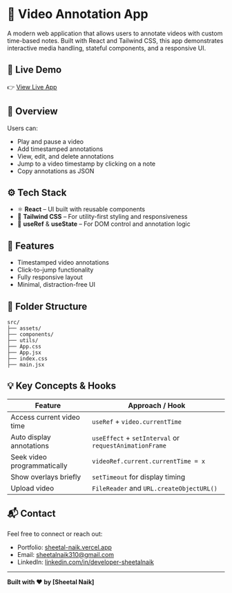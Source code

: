 # 🎥 Video Annotation App

A modern web application that allows users to annotate videos with custom time-based notes. Built with React and Tailwind CSS, this app demonstrates interactive media handling, stateful components, and a responsive UI.

## 🔗 Live Demo

👉 [View Live App](https://video-annotation-chi.vercel.app/)

## 📸 Overview

Users can:

- Play and pause a video
- Add timestamped annotations
- View, edit, and delete annotations
- Jump to a video timestamp by clicking on a note
- Copy annotations as JSON

## ⚙️ Tech Stack

- ⚛️ **React** – UI built with reusable components
- 🎨 **Tailwind CSS** – For utility-first styling and responsiveness
- 🧠 **useRef** & **useState** – For DOM control and annotation logic

## 🧠 Features

- Timestamped video annotations
- Click-to-jump functionality
- Fully responsive layout
- Minimal, distraction-free UI

## 📁 Folder Structure

```
src/
├── assets/
├── components/
├── utils/
├── App.css
├── App.jsx
├── index.css
├── main.jsx

```

## 💡 Key Concepts & Hooks

| Feature                     | Approach / Hook                                        |
| --------------------------- | ------------------------------------------------------ |
| Access current video time   | `useRef` + `video.currentTime`                         |
| Auto display annotations    | `useEffect` + `setInterval` or `requestAnimationFrame` |
| Seek video programmatically | `videoRef.current.currentTime = x`                     |
| Show overlays briefly       | `setTimeout` for display timing                        |
| Upload video                | `FileReader` and `URL.createObjectURL()`               |

## 📬 Contact

Feel free to connect or reach out:

- Portfolio: [sheetal-naik.vercel.app](https://sheetal-naik.vercel.app)
- Email: [sheetalnaik310@gmail.com](mailto:sheetalnaik310@gmail.com)
- LinkedIn: [linkedin.com/in/developer-sheetalnaik](https://linkedin.com/in/developer-sheetalnaik)

---

**Built with ❤️ by [Sheetal Naik]**
